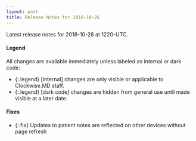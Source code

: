 ```yaml
---
layout: post
title: Release Notes for 2018-10-26
---
```


Latest release notes for 2018-10-26 at 1220-UTC.

<div class='legend' markdown='1'>

#### Legend

All changes are available immediately unless labeled as internal or dark code:

- {:.legend} [internal] changes are only visible or applicable to Clockwise.MD staff.
- {:.legend} [dark code] changes are hidden from general use until made visible at a later date.

</div>


<div class='fixes' markdown='1'>

#### Fixes

- {:.fix} Updates to patient notes are reflected on other devices without page refresh

</div>
